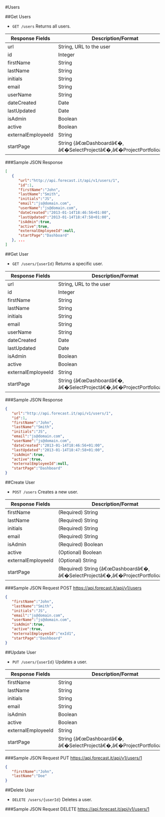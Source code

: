 #Users

##Get Users

* `GET /users` Returns all users.

|Response Fields | Description/Format|
|------------ | -------------|
|url | String, URL to the user|
|id | Integer|
|firstName | String|
|lastName | String|
|initials | String|
|email | String|
|userName | String|
|dateCreated | Date| 
|lastUpdated | Date|
|isAdmin | Boolean|
|active | Boolean|
|externalEmployeeId | String|
|startPage | String {â€œDashboardâ€�, â€�SelectProjectâ€�,â€�ProjectPortfolioâ€�}|

###Sample JSON Response
```json
[
   {
      "url":"http://api.forecast.it/api/v1/users/1",
      "id":1,
      "firstName":"John",
      "lastName":"Smith",
      "initials":"JS",
      "email":"js@domain.com",
      "userName":"js@domain.com",
      "dateCreated":"2013-01-14T18:46:56+01:00",
      "lastUpdated":"2013-01-14T18:47:58+01:00",
      "isAdmin":true,
      "active":true,
      "externalEmployeeId":null,
      "startPage":"Dashboard"
   }, ...
]
```

##Get User

* `GET /users/{userId}` Returns a specific user.

|Response Fields | Description/Format|
|------------ | -------------|
|url | String, URL to the user|
|id | Integer|
|firstName | String|
|lastName | String|
|initials | String|
|email | String|
|userName | String|
|dateCreated | Date|
|lastUpdated | Date|
|isAdmin | Boolean|
|active | Boolean|
|externalEmployeeId | String|
|startPage | String {â€œDashboardâ€�, â€�SelectProjectâ€�,â€�ProjectPortfolioâ€�}|

###Sample JSON Response
```json
{
   "url":"http://api.forecast.it/api/v1/users/1",
   "id":1,
   "firstName":"John",
   "lastName":"Smith",
   "initials":"JS",
   "email":"js@domain.com",
   "userName":"js@domain.com",
   "dateCreated":"2013-01-14T18:46:56+01:00",
   "lastUpdated":"2013-01-14T18:47:58+01:00",
   "isAdmin":true,
   "active":true,
   "externalEmployeeId":null,
   "startPage":"Dashboard"
}
```

##Create User

* `POST /users` Creates a new user.

|Response Fields | Description/Format|
|------------ | -------------|
|firstName | (Required) String|
|lastName | (Required) String|
|initials | (Required) String|
|email | (Required) String|
|isAdmin | (Required) Boolean|
|active | (Optional) Boolean|
|externalEmployeeId | (Optional) String|
|startPage | (Required) String {â€œDashboardâ€�, â€�SelectProjectâ€�,â€�ProjectPortfolioâ€�}|

###Sample JSON Request
POST https://api.forecast.it/api/v1/users

```json
{
   "firstName":"John",
   "lastName":"Smith",
   "initials":"JS",
   "email":"js@domain.com",
   "userName":"js@domain.com",
   "isAdmin":true,
   "active":true,
   "externalEmployeeId":"exId1",
   "startPage":"Dashboard"
}
```

##Update User

* `PUT /users/{userId}` Updates a user.

|Response Fields | Description/Format|
|------------ | -------------|
|firstName | String|
|lastName | String|
|initials | String|
|email | String|
|isAdmin | Boolean|
|active | Boolean|
|externalEmployeeId | String|
|startPage | String {â€œDashboardâ€�, â€�SelectProjectâ€�,â€�ProjectPortfolioâ€�}|

###Sample JSON Request
PUT https://api.forecast.it/api/v1/users/1

```json
{
   "firstName":"John",
   "lastName":"Doe"
}
```

##Delete User

* `DELETE /users/{userId}` Deletes a user.

###Sample JSON Request
DELETE https://api.forecast.it/api/v1/users/1

